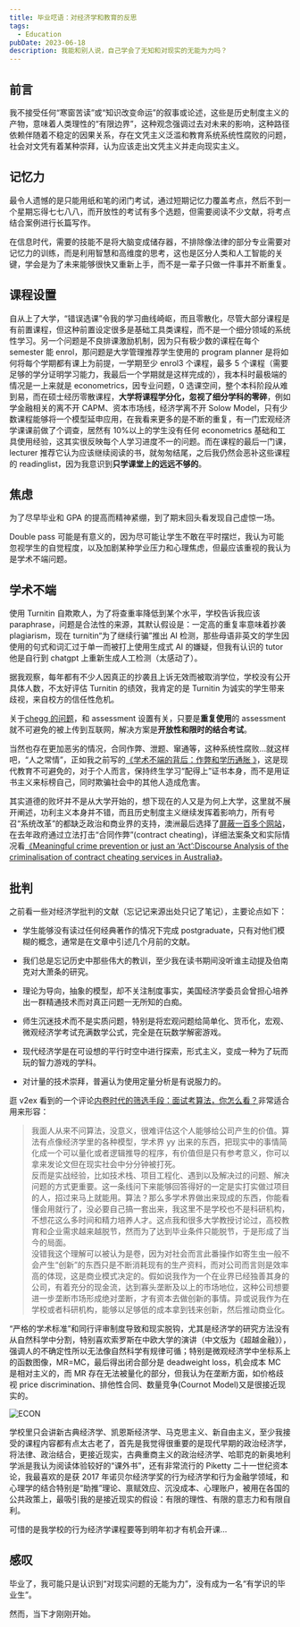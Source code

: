 ```yaml
---
title: 毕业呓语：对经济学和教育的反思
tags:
  - Education
pubDate: 2023-06-18
description: 我能和别人说，自己学会了无知和对现实的无能为力吗？
---
```


## 前言

我不接受任何“寒窗苦读”或“知识改变命运”的叙事或论述，这些是历史制度主义的产物，意味着人类理性的“有限边界”，这种观念强调过去对未来的影响，这种路径依赖伴随着不稳定的因果关系，存在文凭主义泛滥和教育系统系统性腐败的问题，社会对文凭有着某种崇拜，认为应该走出文凭主义并走向现实主义。

## 记忆力

最令人遗憾的是只能用纸和笔的闭门考试，通过短期记忆力覆盖考点，然后不到一个星期忘得七七八八，而开放性的考试有多个选题，但需要阅读不少文献，将考点结合案例进行长篇写作。

在信息时代，需要的技能不是将大脑变成储存器，不排除像法律的部分专业需要对记忆力的训练，而是利用智慧和高维度的思考，这也是区分人类和人工智能的关键，学会是为了未来能够很快又重新上手，而不是一辈子只做一件事并不断重复。

## 课程设置

自从上了大学，“错误选课”令我的学习曲线崎岖，而且零散化，尽管大部分课程是有前置课程，但这种前置设定很多是基础工具类课程，而不是一个细分领域的系统性学习。另一个问题是不良排课激励机制，因为只有极少数的课程在每个 semester 能 enrol，那问题是大学管理推荐学生使用的 program planner 是将如何将每个学期都有课上为前提，一学期至少 enrol3 个课程，最多 5 个课程（需要足够的学分证明学习能力，我最后一个学期就是这样完成的），我本科时最极端的情况是一上来就是 econometrics，因专业问题，0 选课空间，整个本科阶段从难到易，而在硕士经历零散课程，**大学将课程学分化，忽视了细分学科的零碎**，例如学金融相关的离不开 CAPM、资本市场线，经济学离不开 Solow Model，只有少数课程能够将一个模型延申应用，在我看来更多的是不断的重复，有一门宏观经济学课课前做了个调查，居然有 10%以上的学生没有任何 econometrics 基础和工具使用经验，这其实很反映每个人学习进度不一的问题。而在课程的最后一门课，lecturer 推荐它认为应该继续阅读的书，就匆匆结尾，之后我仍然会恶补这些课程的 readinglist，因为我意识到**只学课堂上的远远不够的**。

## 焦虑

为了尽早毕业和 GPA 的提高而精神紧绷，到了期末回头看发现自己虚惊一场。

Double pass 可能是有意义的，因为尽可能让学生不敢在平时摆烂，我认为可能忽视学生的自觉程度，以及加剧某种学业压力和心理焦虑，但最应该重视的我认为是学术不端问题。

## 学术不端

使用 Turnitin 自欺欺人，为了将查重率降低到某个水平，学校告诉我应该 paraphrase，问题是合法性的来源，其默认假设是：一定高的重复率意味着抄袭 plagiarism，现在 turnitin“为了继续行骗”推出 AI 检测，那些母语非英文的学生因使用的句式和词汇过于单一而被打上使用生成式 AI 的嫌疑，但我有认识的 tutor 他是自行到 chatgpt 上重新生成人工检测（太感动了）。

据我观察，每年都有不少人因真正的抄袭且上诉无效而被取消学位，学校没有公开具体人数，不太好评估 Turnitin 的绩效，我肯定的是 Turnitin 为诚实的学生带来歧视，来自校方的信任性危机。

关于[chegg 的问题](https://independentaustralia.net/life/life-display/universities-losing-the-fight-against-academic-cheating,16656)，和 assessment 设置有关，只要是**重复使用**的 assessment 就不可避免的被上传到互联网，解决方案是**开放性和限时的结合考试**。

当然也存在更加恶劣的情况，合同作弊、泄题、窜通等，这种系统性腐败...就这样吧，“人之常情”，正如我之前写的[《学术不端的背后：作弊和学历通胀
》](/blog/behind-academic-misconduct-cheating-and-credential-inflation)，这是现代教育不可避免的，对于个人而言，保持终生学习“配得上”证书本身，而不是用证书主义来标榜自己，同时欺骗社会中的其他人造成危害。

其实道德的败坏并不是从大学开始的，想下现在的人又是为何上大学，这里就不展开阐述，功利主义本身并不错，而且历史制度主义继续发挥着影响力，所有号召“系统改革”的都缺乏政治和商业界的支持，澳洲最后选择了[屏蔽一百多个网站](https://www.teqsa.gov.au/protect-yourself-illegal-commercial-cheating-services)，在去年政府通过立法打击“合同作弊”(contract cheating)，详细法案条文和实际情况看[《Meaningful crime prevention or just an ‘Act’:Discourse Analysis of the criminalisation of contract cheating services in Australia》](https://doi.org/10.1007/s10611-022-10025-2)。

## 批判

之前看一些对经济学批判的文献（忘记记来源出处只记了笔记），主要论点如下：

- 学生能够没有读过任何经典著作的情况下完成 postgraduate，只有对他们模糊的概念，通常是在文章中引述几个月前的文献。

- 我们总是忘记历史中那些伟大的教训，至少我在读书期间没听谁主动提及伯南克对大萧条的研究。

- 理论为导向，抽象的模型，却不关注制度事实，美国经济学委员会曾担心培养出一群精通技术而对真正问题一无所知的白痴。

- 师生沉迷技术而不是实质问题，特别是将宏观问题给简单化、货币化，宏观、微观经济学考试充满数学公式，完全是在玩数学解密游戏。

- 现代经济学是在可设想的平行时空中进行探索，形式主义，变成一种为了玩而玩的智力游戏的学科。

- 对计量的技术崇拜，普遍认为使用定量分析是有说服力的。

逛 v2ex 看到的一个评论[内卷时代的筛选手段：面试考算法，你怎么看？](https://www.v2ex.com/t/785603)非常适合用来形容：

> 我面人从来不问算法，没意义，很难评估这个人能够给公司产生的价值。算法有点像经济学里的各种模型，学术界 yy 出来的东西，把现实中的事情简化成一个可以量化或者逻辑推导的程序，有价值但是只有参考意义，你可以拿来发论文但在现实社会中分分钟被打死。  
> 反而是实战经验，比如技术栈、项目工程化、遇到以及解决过的问题、解决问题的方式更重要。这一条线问下来能够回答得好的一定是实打实做过项目的人，招过来马上就能用。算法？那么多学术界做出来现成的东西，你能看懂会用就行了，没必要自己搞一套出来，我这里不是学校也不是科研机构，不想花这么多时间和精力培养人才。这点我和很多大学教授讨论过，高校教育和企业需求越来越脱节，然而为了达到毕业条件只能脱节，于是形成了当今的局面。  
> 没错我这个理解可以被认为是卷，因为对社会而言此番操作如寄生虫一般不会产生“创新”的东西只是不断消耗现有的生产资料，而对公司而言则是效率高的体现，这是商业模式决定的。假如说我作为一个在业界已经独善其身的公司，有着充分的现金流，达到寡头垄断及以上的市场地位，这种公司想要进一步垄断市场形成绝对垄断，才有资本去做创新的事情。异或说我作为在学校或者科研机构，能够以足够低的成本拿到钱来创新，然后推动商业化。

“严格的学术标准”和同行评审制度导致和现实脱钩，尤其是经济学的研究方法没有从自然科学中分割，特别喜欢索罗斯在中欧大学的演讲（中文版为《超越金融》），强调人的不确定性所以无法像自然科学有规律可循；特别是微观经济学中坐标系上的函数图像，MR=MC，最后得出闭合部分是 deadweight loss，机会成本 MC 是相对主义的，而 MR 存在无法被量化的部分，但我认为在垄断方面，如价格歧视 price discrimination、排他性合同、数量竞争(Cournot Model)又是很接近现实的。

![ECON](/static/images/econ.png)

学校里只会讲新古典经济学、凯恩斯经济学、马克思主义、新自由主义，至少我接受的课程内容都有点太古老了，首先是我觉得很重要的是现代早期的政治经济学，将法律、政治结合，更接近现实，古典重商主义的政治经济学、哈耶克的新奥地利学派是我认为阅读体验较好的“课外书”，还有非常流行的 Piketty 二十一世纪资本论，我最喜欢的是获 2017 年诺贝尔经济学奖的行为经济学和行为金融学领域，和心理学的结合特别是“助推”理论、禀赋效应、沉没成本、心理账户，被用在各国的公共政策上，最吸引我的是接近现实的假设：有限的理性、有限的意志力和有限自利。

可惜的是我学校的行为经济学课程要等到明年初才有机会开课...

## 感叹

毕业了，我可能只是认识到“对现实问题的无能为力”，没有成为一名“有学识的毕业生”。

然而，当下才刚刚开始。
